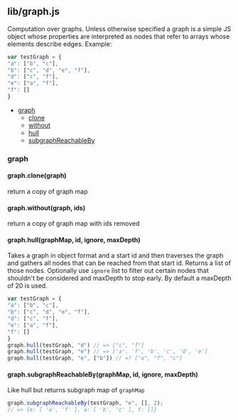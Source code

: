 ## lib/graph.js

Computation over graphs. Unless otherwise specified a graph is a simple JS
object whose properties are interpreted as nodes that refer to arrays whose
elements describe edges. Example:
```js
var testGraph = {
"a": ["b", "c"],
"b": ["c", "d", "e", "f"],
"d": ["c", "f"],
"e": ["a", "f"],
"f": []
}
```


- [graph](#graph)
  - [clone](#graph-clone)
  - [without](#graph-without)
  - [hull](#graph-hull)
  - [subgraphReachableBy](#graph-subgraphReachableBy)

### <a name="graph"></a>graph



#### <a name="graph-clone"></a>graph.clone(graph)

 return a copy of graph map

#### <a name="graph-without"></a>graph.without(graph, ids)

 return a copy of graph map with ids removed

#### <a name="graph-hull"></a>graph.hull(graphMap, id, ignore, maxDepth)

 Takes a graph in object format and a start id and then traverses the
 graph and gathers all nodes that can be reached from that start id.
 Returns a list of those nodes.
 Optionally use `ignore` list to filter out certain nodes that shouldn't
 be considered and maxDepth to stop early. By default a maxDepth of 20 is
 used.
 

```js
var testGraph = {
"a": ["b", "c"],
"b": ["c", "d", "e", "f"],
"d": ["c", "f"],
"e": ["a", "f"],
"f": []
}
graph.hull(testGraph, "d") // => ["c", "f"]
graph.hull(testGraph, "e") // => ['a', 'f', 'b', 'c', 'd', 'e']
graph.hull(testGraph, "e", ["b"]) // =? ["a", "f", "c"]
```

#### <a name="graph-subgraphReachableBy"></a>graph.subgraphReachableBy(graphMap, id, ignore, maxDepth)

Like hull but returns subgraph map of `graphMap`
 

```js
graph.subgraphReachableBy(testGraph, "e", [], 2);
// => {e: [ 'a', 'f' ], a: [ 'b', 'c' ], f: []}
```